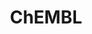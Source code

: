 ---
layout: default
bigquery: https://console.cloud.google.com/bigquery?p=patents-public-data&d=ebi_chembl&page=dataset
citation: '"The ChEMBL database in 2017." Anna Gaulton, Anne Hersey, Michał Nowotka,
  A Patrícia Bento, Jon Chambers, David Mendez, Prudence Mutowo, Francis Atkinson,
  Louisa J Bellis, Elena Cibrián-Uhalte, Mark Davies, Nathan Dedman, Anneli Karlsson,
  María Paula Magariños, John P Overington, George Papadatos, Ines Smit, Andrew R
  Leach Nucleic acids Research (2017) 45 (Database Issue), D945-D954'
contributors: European Bioinformatics Institute
cost: None
description: ChEMBL Data is a manually curated database of small molecules used in
  drug discovery, including information about existing patented drugs.
documentation: 'schema: https://www.ebi.ac.uk/chembl/db_schema


  '
last_edit: 04/13/2022, 10:00:11
location: https://console.cloud.google.com/marketplace/product/google_patents_public_datasets/chembl
maintained_by: EMBL-EBI, an outstation of European Molecular Biology Laboratory
related_publications: '

  ChEMBL: towards direct deposition of bioassay data.


  Mendez D, Gaulton A, Bento AP, Chambers J, De Veij M, Félix E, Magariños MP, Mosquera
  JF, Mutowo P, Nowotka M, Gordillo-Marañón M, Hunter F, Junco L, Mugumbate G, Rodriguez-Lopez
  M, Atkinson F, Bosc N, Radoux CJ, Segura-Cabrera A, Hersey A, Leach AR.


  — Nucleic Acids Res. 2019; 47(D1):D930-D940. doi: 10.1093/nar/gky1075

  '
schema_fields:
- set_name
- clo_id
- co_stem_id
- stem_class
- ap_id
- molregno
- standard_flag
- le
- mol_irac_id
- warning_type
- drug_record_id
- alogp
- component_type
- doc_type
- ref_id
- text_value
- publication_number
- cell_ontology_id
- enzyme_name
- doc_id
- indication_class
- usan_stem_definition
- num_alerts
- metref_id
- type
- domain_id
- efo_term
- pathway_key
- mc_organism
- patent_id
- strength
- synonyms
- rtb
- potential_duplicate
- published_type
- updated_by
- num_ro5_violations
- mechanism_comment
- ridx
- mc_target_name
- record_id
- dosage_form
- tax_id
- standard_relation
- patent_use_code
- issue
- activity_id
- level1_description
- sequence_md5sum
- level3
- max_phase_for_ind
- usan_stem
- standard_type
- ddd_admr
- cell_source_tax_id
- lle
- assay_subcellular_fraction
- assay_id
- bao_endpoint
- rgid
- target_mapping
- subgroup
- definition
- research_stem
- target_type
- src_id
- acd_logd
- level2
- cell_source_organism
- ref_url
- authors
- major_class
- log_id
- warning_id
- predbind_id
- who_name
- assay_tax_id
- l8
- accession
- cell_description
- protein_class_id
- relationship_desc
- uo_units
- ass_cls_map_id
- full_mwt
- updated_on
- withdrawn_country
- short_name
- canonical_smiles
- pref_name
- pathway_id
- level3_description
- title
- homologue
- l5
- label
- warnref_id
- assay_param_id
- max_phase
- parent_molregno
- irac_class_id
- compsyn_id
- syn_type
- mechanism_of_action
- action_type
- volume
- met_comment
- assay_class_id
- standard_upper_value
- biocomp_id
- smid
- warning_country
- mc_tax_id
- src_description
- parent_id
- class_level
- domain_name
- abstract
- bto_id
- prodrug
- structure_type
- mw_monoisotopic
- applicant_full_name
- binding_site_comment
- stem
- hbd_lipinski
- qudt_units
- tissue_id
- cell_name
- l1
- assay_source
- std_act_id
- year
- ddd_comment
- inorganic_flag
- variant_id
- delist_flag
- active_ingredient
- organism
- withdrawn_flag
- comp_class_id
- mutation
- value
- normal_range_min
- mc_target_accession
- nda_type
- result_flag
- warning_description
- assay_category
- target_desc
- tid
- normal_range_max
- heavy_atoms
- polymer_flag
- species_group_flag
- atc_code
- mc_target_type
- dosed_ingredient
- stat
- mol_frac_id
- idx
- alert_id
- assay_type
- frac_code
- usan_stem_id
- ingredient
- targrel_id
- availability_type
- protein_class_desc
- component_synonym
- acd_most_bpka
- source_domain_id
- withdrawn_year
- mecref_id
- res_stem_id
- tid_fixed
- substrate_record_id
- go_id
- hba
- cidx
- last_active
- qed_weighted
- molecular_species
- activity_comment
- enzyme_tid
- sitecomp_id
- chembl_id
- molsyn_id
- met_id
- who_extra
- cpd_str_alert_id
- annotation
- withdrawn_reason
- description
- l6
- units
- relation
- parent_go_id
- drug_substance_flag
- related_tid
- topical
- first_page
- therapeutic_flag
- bei
- drugind_id
- caloha_id
- smarts
- warning_class
- status
- prediction_method
- country
- assay_cell_type
- cl_lincs_id
- downgraded
- acd_logp
- oral
- frac_class_id
- indref_id
- metabolite_record_id
- usan_substem
- level1
- disease_efficacy
- tbl
- last_page
- domain_description
- black_box_warning
- compound_key
- first_approval
- standard_inchi_key
- ddd_value
- active_molregno
- src_compound_id
- parenteral
- comp_go_id
- confidence_score
- curated_by
- assay_strain
- chirality
- pchembl_value
- helm_notation
- molecule_type
- hrac_class_id
- natural_product
- protein_class_synonym
- first_in_class
- hbd
- hba_lipinski
- alert_set_id
- l4
- component_id
- trade_name
- mol_hrac_id
- patent_no
- source
- l2
- db_version
- company
- pubmed_id
- site_id
- upper_value
- entity_id
- standard_text_value
- cellosaurus_id
- as_id
- ro3_pass
- priority
- mesh_id
- doi
- creation_date
- comments
- src_short_name
- prod_pat_id
- full_molformula
- approval_date
- mesh_heading
- mol_atc_id
- bao_format
- name
- molfile
- orig_description
- formulation_id
- isoform
- ref_type
- start_position
- parameter_value
- entity_type
- level5
- activity_count
- num_lipinski_ro5_violations
- parent_type
- compound_name
- bao_id
- standard_units
- met_conversion
- relationship_type
- warning_year
- published_units
- level2_description
- aromatic_rings
- end_position
- selectivity_comment
- path
- version
- assay_test_type
- site_name
- relationship
- assay_desc
- ddd_id
- irac_code
- cx_logp
- ad_type
- aidx
- standard_value
- psa
- level4
- data_validity_comment
- direct_interaction
- standard_inchi
- hrac_code
- published_value
- molecular_mechanism
- cell_id
- chebi_par_id
- efo_id
- protclasssyn_id
- oc_id
- uberon_id
- journal
- patent_expire_date
- aspect
- sequence
- sei
- cell_source_tissue
- mec_id
- drug_product_flag
- submission_date
- compd_id
- confidence
- product_id
- usan_year
- mw_freebase
- cx_logd
- published_relation
- previous_company
- acd_most_apka
- ddd_units
- route
- withdrawn_class
- l7
- toid
- assay_organism
- cx_most_bpka
- l3
- job_id
- assay_tissue
- targcomp_id
- alert_name
- cx_most_apka
- parameter_type
- curation_comment
- db_source
- src_assay_id
- innovator_company
- level4_description
- actsm_id
- domain_type
- class_type
- site_residues
shortname: chembl
tags:
- biotechnology
- health
- chemical
- bioinformatics
- medical
terms_of_use: CC BY-SA 3.0
title: ChEMBL
uuid: e232a192-965c-4ec9-904c-155b6dfe56c5
---